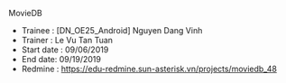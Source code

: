MovieDB 
+ Trainee : [DN_OE25_Android] Nguyen Dang Vinh
+ Trainer : Le Vu Tan Tuan
+ Start date : 09/06/2019
+ End date: 09/19/2019
+ Redmine : https://edu-redmine.sun-asterisk.vn/projects/moviedb_48
